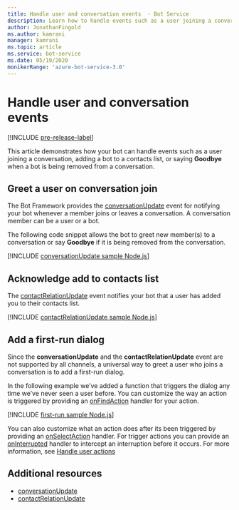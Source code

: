 ```yaml
---
title: Handle user and conversation events  - Bot Service
description: Learn how to handle events such as a user joining a conversation using the Bot Framework SDK for Node.js.
author: JonathanFingold
ms.author: kamrani
manager: kamrani
ms.topic: article
ms.service: bot-service
ms.date: 05/19/2020
monikerRange: 'azure-bot-service-3.0'
---
```


# Handle user and conversation events

[!INCLUDE [pre-release-label](../includes/pre-release-label-v3.md)]

This article demonstrates how your bot can handle events such as a user joining a conversation, adding a bot to a contacts list, or saying **Goodbye** when a bot is being removed from a conversation.

## Greet a user on conversation join

The Bot Framework provides the [conversationUpdate][conversationUpdate] event for notifying your bot whenever a member joins or leaves a conversation. A conversation member can be a user or a bot.

The following code snippet allows the bot to greet new member(s) to a conversation or say **Goodbye** if it is being removed from the conversation.

[!INCLUDE [conversationUpdate sample Node.js](../includes/snippet-code-node-conversationupdate-1.md)]

## Acknowledge add to contacts list

The [contactRelationUpdate][contactRelationUpdate] event notifies your bot that a user has added you to their contacts list.

[!INCLUDE [contactRelationUpdate sample Node.js](../includes/snippet-code-node-contactrelationupdate-1.md)]

## Add a first-run dialog

Since the **conversationUpdate** and the **contactRelationUpdate** event are not supported by all channels, a universal way to greet a user who joins a conversation is to add a first-run dialog.

In the following example we’ve added a function that triggers the dialog any time we’ve never seen a user before. You can customize the way an action is triggered by providing an [onFindAction][onFindAction] handler for your action.

[!INCLUDE [first-run sample Node.js](../includes/snippet-code-node-first-run-dialog-1.md)]

You can also customize what an action does after its been triggered by providing an [onSelectAction][onSelectAction] handler. For trigger actions you can provide an [onInterrupted][onInterrupted] handler to intercept an interruption before it occurs. For more information, see [Handle user actions](bot-builder-nodejs-dialog-actions.md)

## Additional resources

* [conversationUpdate][conversationUpdate]
* [contactRelationUpdate][contactRelationUpdate]

[conversationUpdate]: https://docs.microsoft.com/en-us/javascript/api/botbuilder/iconversationupdate?view=botbuilder-ts-3.0
[contactRelationUpdate]: https://docs.microsoft.com/en-us/javascript/api/botbuilder/icontactrelationupdate?view=botbuilder-ts-3.0

[onFindAction]: https://docs.microsoft.com/en-us/javascript/api/botbuilder/itriggeractionoptions?view=botbuilder-ts-3.0#onfindaction
[onSelectAction]: https://docs.microsoft.com/en-us/javascript/api/botbuilder/itriggeractionoptions?view=botbuilder-ts-3.0#onselectaction
[onInterrupted]: https://docs.microsoft.com/en-us/javascript/api/botbuilder/itriggeractionoptions?view=botbuilder-ts-3.0#oninterrupted

[SendTyping]: https://docs.microsoft.com/en-us/javascript/api/botbuilder/session?view=botbuilder-ts-3.0#sendtyping--
[IMessage]: https://docs.microsoft.com/en-us/javascript/api/botbuilder/imessage?view=botbuilder-ts-3.0
[ChatConnector]: https://docs.microsoft.com/en-us/javascript/api/botbuilder/chatconnector?view=botbuilder-ts-3.0
[session_userData]: https://docs.microsoft.com/en-us/javascript/api/botbuilder/session?view=botbuilder-ts-3.0#userdata
